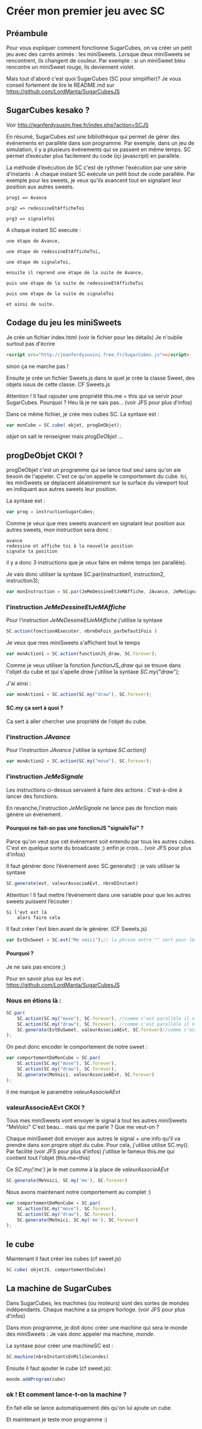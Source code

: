 # Créer mon premier jeu avec SC

## Préambule
Pour vous expliquer comment fonctionne SugarCubes, on va créer un petit jeu avec des carrés animés : les miniSweets.
Lorsque deux miniSweets se rencontrent, ils changent de couleur. 
Par exemple : si un miniSweet bleu rencontre un miniSweet rouge, ils deviennent violet.

Mais tout d'abord c'est quoi SugarCubes (SC pour simplifier)?
Je vous conseil fortement de lire le  README.md  sur https://github.com/LordManta/SugarCubesJS

## SugarCubes kesako ?
Voir http://jeanferdysusini.free.fr/index.php?action=SCJS

En résumé, SugarCubes est une bibliothèque qui permet de gérer des événements en   parallèle dans son programme. 
Par exemple, dans un jeu de simulation, il y a plusieurs événements qui se passent en même temps.
SC permet d’exécuter plus facilement du code (içi javascript) en parallèle.

La méthode d’exécution de SC c'est de rythmer l’exécution par une série d'instants : 
A chaque instant SC exécute un petit bout de code parallèle.
Par exemple pour les sweets, je veux qu'ils avancent tout en signalant leur position aux autres sweets. 
 
	prog1 => Avance
	
	prg2 => redessineEtAfficheToi
	
	prg3 => signaleToi
	
A chaque instant SC execute :
	
	une étape de Avance,
	
	une étape de redessineEtAfficheToi,
	
	une étape de signaleToi,
	
	ensuite il reprend une étape de la suite de Avance, 

	puis une étape de la suite de redessineEtAfficheToi 
	
	puis une étape de la suite de signaleToi 
	
	et ainsi de suite.

## Codage du jeu les miniSweets 
Je crée un fichier index.html (voir le fichier pour les détails)
Je n'oublie surtout pas d'écrire
```html 
<script src="http://jeanferdysusini.free.fr/SugarCubes.js"></script>
```
sinon ça ne marche pas !

Ensuite je crée un fichier Sweets.js dans le quel je crée la classe Sweet, des objets issus de cette classe. CF Sweets.js

Attention ! 
Il faut rajouter une propriété this.me = this qui va servir pour SugarCubes.
Pourquoi ?
Heu là je ne sais pas... (voir JFS pour plus d'infos)


Dans ce même fichier, je crée mes cubes SC. La syntaxe est :
```javascript 
var monCube = SC.cube( objet, progDeObjet);
```

*objet* on sait le renseigner mais *progDeObjet* ...

## progDeObjet CKOI ?
progDeObjet c'est un programme qui se lance tout seul sans qu'on aie besoin de l'appeler. C'est ce qu'on appelle le comportement du cube.
Ici, les minSweets se déplacent aléatoirement sur la surface du viewport tout en indiquant aux autres sweets leur position. 

La syntaxe est : 
```javascript 
var prog = instructionSugarCubes;
```

Comme je veux que mes sweets avancent en signalant leur position aux autres sweets, mon instruction sera donc :

	avance
	redessine et affiche toi à la nouvelle position
	signale ta position
	
il y a donc 3 instructions que je veux faire en même temps (en parallèle). 

Je vais donc utiliser la syntaxe SC.par(instruction1, instruction2, instruction3);

```javascript 
var monInstruction = SC.par(JeMeDessineEtJeMAffiche, JAvance, JeMeSignale);
```

### l'instruction *JeMeDessineEtJeMAffiche*

Pour l'instruction *JeMeDessineEtJeMAffiche* j'utilise la syntaxe

```javascript 
SC.action(fonctionAExecuter, nbreDeFois_parDefaut1Fois )
```
 
Je veux que mes miniSweets s'affichent tout le temps

```javascript 
var monAction1 = SC.action(functionJS_draw, SC.forever);
```

Comme je veux utiliser la fonction *functionJS_draw* qui se trouve dans l'objet du cube et qui s'apelle *draw* j'utilise la syntaxe *SC.my("draw");*

J'ai ainsi :
```javascript 
var monAction1 = SC.action(SC.my("draw"), SC.forever);
```

#### SC.my ça sert à quoi ?
Ca sert à aller chercher une propriété de l'objet du cube. 


### l'instruction *JAvance*
Pour l'instruction *JAvance* j'utilise la syntaxe *SC.action()*

```javascript 
var monAction2 = SC.action(SC.my("move"), SC.forever);
```

### l'instruction *JeMeSignale*
Les instructions ci-dessus servaient à faire des actions : C'est-à-dire à lancer des fonctions.

En revanche,l'instruction *JeMeSignale* ne lance pas de fonction mais génère un événement.

#### Pourquoi ne fait-on pas une fonctionJS "signaleToi" ?

Parce qu'on veut que cet événement soit entendu par tous les autres cubes. C'est en quelque sorte du broadcaste ;) enfin je crois... (voir JFS pour plus d'infos)

Il faut générer donc l’événement avec SC.generate() : je vais utiliser la syntaxe 
```javascript 
SC.generate(evt, valeurAssocieAEvt, nbreDInstant)
```
Attention ! Il faut mettre l’événement dans une variable pour que les autres sweets puissent l’écouter :

	Si l'evt est là 
		alors faire cela
Il faut créer l'evt bien avant de le générer. (CF Sweets.js)
```javascript 
var EvtDuSweet = SC.evt("Me voici");// la phrase entre "" sert pour le debug
```

#### Pourquoi ?

Je ne sais pas encore ;)

Pour en savoir plus sur les evt :
https://github.com/LordManta/SugarCubesJS

### Nous en étions là :
```javascript 
SC.par(
	SC.action(SC.my("move"), SC.forever), //comme c'est parallèle il n'y a pas d'ordre
	SC.action(SC.my("draw"), SC.forever), //comme c'est parallèle il n'y a pas d'ordre
	SC.generate(EvtDuSweet, valeurAssocieAEvt, SC.forever)//comme c'est parallèle il n'y a pas d'ordre
);
```

On peut donc encoder le comportement de notre sweet :
```javascript 
var comportementDeMonCube = SC.par(
	SC.action(SC.my("move"), SC.forever),
	SC.action(SC.my("draw"), SC.forever), 
	SC.generate(MeVoici, valeurAssocieAEvt, SC.forever)
);
```

il me manque le paramètre *valeurAssocieAEvt*


### valeurAssocieAEvt CKOI ?
Tous mes miniSweets vont envoyer le signal à tout les autres miniSweets
"MeVoici"
C'est beau... mais qui me parle ? 
Que me veut-on ?

Chaque miniSweet doit envoyer aux autres le signal + une info qu'il va prendre dans son propre objet du cube.
Pour cela, j'utilise utilise SC.my().
Par facilité (voir JFS pour plus d'infos) j'utilise le fameux this.me qui contient tout l'objet (this.me=this)

Ce *SC.my('me')* je le met comme à la place de *valeurAssocieAEvt*  
```javascript 
SC.generate(MeVoici, SC.my('me'), SC.forever)
```

Nous avons maintenant notre comportement au complet :)
```javascript 
var comportementDeMonCube = SC.par(
	SC.action(SC.my("move"), SC.forever),
	SC.action(SC.my("draw"), SC.forever), 
	SC.generate(MeVoici, SC.my('me'), SC.forever)
);
```

## le cube
Maintenant il faut créer les cubes (cf sweet.js)
```javascript 
SC.cube( objetJS, comportementDuCube)
```

## La machine de SugarCubes
Dans SugarCubes, les machines (ou moteurs) sont des sortes de mondes indépendants.
Chaque machine a sa propre horloge. (voir JFS pour plus d'infos)

Dans mon programme, je doit donc créer une machine qui sera le monde des miniSweets :  Je vais donc appeler ma machine, *monde*.
 
La syntaxe pour créer une machineSC est :

```javascript 
SC.machine(nbreInstantsEnMiliSecondes)
```

Ensuite il faut ajouter le cube (cf sweet.js):
```javascript 
monde.addProgram(cube)
```


### ok ! Et comment lance-t-on la machine ?
En fait elle se lance automatiquement dès qu'on lui ajoute un cube.

Et maintenant je teste mon programme :)
